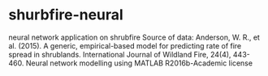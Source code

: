 # shurbfire-neural
neural network application on shrubfire
Source of data: Anderson, W. R., et al. (2015). A generic, empirical-based model for predicting rate of fire spread in shrublands. International Journal of Wildland Fire, 24(4), 443-460. 
Neural network modelling using MATLAB R2016b-Academic license
